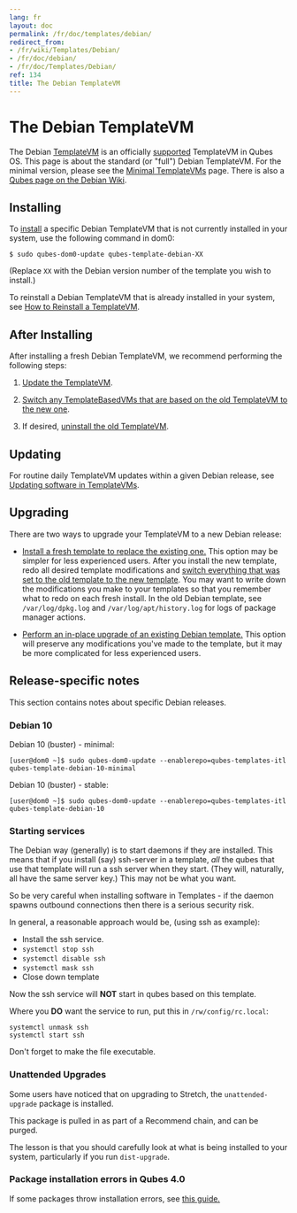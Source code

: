 ```yaml
---
lang: fr
layout: doc
permalink: /fr/doc/templates/debian/
redirect_from:
- /fr/wiki/Templates/Debian/
- /fr/doc/debian/
- /fr/doc/Templates/Debian/
ref: 134
title: The Debian TemplateVM
---
```


# The Debian TemplateVM
<a id="the-debian-templatevm"></a>

The Debian [TemplateVM] is an officially [supported] TemplateVM in Qubes OS.
This page is about the standard (or "full") Debian TemplateVM.
For the minimal version, please see the [Minimal TemplateVMs] page.
There is also a [Qubes page on the Debian Wiki].

## Installing
<a id="installing"></a>

To [install] a specific Debian TemplateVM that is not currently installed in your system, use the following command in dom0:

```
$ sudo qubes-dom0-update qubes-template-debian-XX
```

   (Replace `XX` with the Debian version number of the template you wish to install.)

To reinstall a Debian TemplateVM that is already installed in your system, see [How to Reinstall a TemplateVM].

## After Installing
<a id="after-installing"></a>

After installing a fresh Debian TemplateVM, we recommend performing the following steps:

1. [Update the TemplateVM].

2. [Switch any TemplateBasedVMs that are based on the old TemplateVM to the new one][switch].

3. If desired, [uninstall the old TemplateVM].

## Updating
<a id="updating"></a>

For routine daily TemplateVM updates within a given Debian release, see [Updating software in TemplateVMs].

## Upgrading
<a id="upgrading"></a>

There are two ways to upgrade your TemplateVM to a new Debian release:

- [Install a fresh template to replace the existing one.](#installing) This option may be simpler for less experienced users. After you install the new template, redo all desired template modifications and [switch everything that was set to the old template to the new template][switch]. You may want to write down the modifications you make to your templates so that you remember what to redo on each fresh install. In the old Debian template, see `/var/log/dpkg.log` and `/var/log/apt/history.log` for logs of package manager actions.

- [Perform an in-place upgrade of an existing Debian template.][Upgrading Debian TemplateVMs] This option will preserve any modifications you've made to the template, but it may be more complicated for less experienced users.

## Release-specific notes
<a id="release-specific-notes"></a>

This section contains notes about specific Debian releases.

### Debian 10
<a id="debian-10"></a>

Debian 10 (buster) - minimal:

```
[user@dom0 ~]$ sudo qubes-dom0-update --enablerepo=qubes-templates-itl qubes-template-debian-10-minimal
```

Debian 10 (buster) - stable:

```
[user@dom0 ~]$ sudo qubes-dom0-update --enablerepo=qubes-templates-itl qubes-template-debian-10
```

### Starting services
<a id="starting-services"></a>

The Debian way (generally) is to start daemons if they are installed.
This means that if you install (say) ssh-server in a template, *all* the qubes that use that template will run a ssh server when they start. (They will, naturally, all have the same server key.) This may not be what you want.

So be very careful when installing software in Templates - if the daemon spawns outbound connections then there is a serious security risk.

In general, a reasonable approach would be, (using ssh as example):

- Install the ssh service.
- `systemctl stop ssh`
- `systemctl disable ssh`
- `systemctl mask ssh`
- Close down template

Now the ssh service will **NOT** start in qubes based on this template.

Where you **DO** want the service to run, put this in `/rw/config/rc.local`:

```
systemctl unmask ssh
systemctl start ssh
```

Don't forget to make the file executable.

### Unattended Upgrades
<a id="unattended-upgrades"></a>

Some users have noticed that on upgrading to Stretch, the `unattended-upgrade` package is installed.

This package is pulled in as part of a Recommend chain, and can be purged.

The lesson is that you should carefully look at what is being installed to your system, particularly if you run `dist-upgrade`.

### Package installation errors in Qubes 4.0
<a id="package-installation-errors-in-qubes-40"></a>

If some packages throw installation errors, see [this guide.](/fr/doc/vm-troubleshooting/#fixing-package-installation-errors)

[TemplateVM]: /fr/doc/templates/
[Minimal TemplateVMs]: /fr/doc/templates/minimal/
[Qubes page on the Debian Wiki]: https://wiki.debian.org/Qubes
[end-of-life]: https://wiki.debian.org/DebianReleases#Production_Releases
[supported]: /fr/doc/supported-versions/#templatevms
[How to Reinstall a TemplateVM]: /fr/doc/reinstall-template/
[Update the TemplateVM]: /fr/doc/software-update-vm/
[switch]: /fr/doc/templates/#switching
[uninstall the old TemplateVM]: /fr/doc/templates/#uninstalling
[Updating software in TemplateVMs]: /fr/doc/software-update-domu/#updating-software-in-templatevms
[Upgrading Debian TemplateVMs]: /fr/doc/template/debian/upgrade/
[5149]: https://github.com/QubesOS/qubes-issues/issues/5149
[install]: /fr/doc/templates/#installing